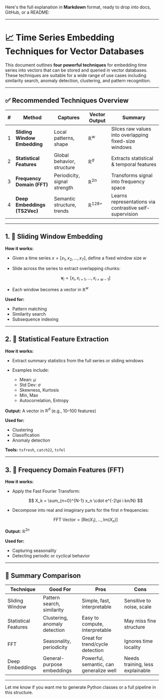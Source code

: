 Here's the full explanation in **Markdown** format, ready to drop into docs, GitHub, or a README:

---

# 📈 Time Series Embedding Techniques for Vector Databases

This document outlines **four powerful techniques** for embedding time series into vectors that can be stored and queried in vector databases. These techniques are suitable for a wide range of use cases including similarity search, anomaly detection, clustering, and pattern recognition.

---

## ✅ Recommended Techniques Overview

|  # | Method                       | Captures                     | Vector Output       | Summary                                                 |
| -: | ---------------------------- | ---------------------------- | ------------------- | ------------------------------------------------------- |
|  1 | **Sliding Window Embedding** | Local patterns, shape        | $\mathbb{R}^w$      | Slices raw values into overlapping fixed-size windows   |
|  2 | **Statistical Features**     | Global behavior, structure   | $\mathbb{R}^d$      | Extracts statistical & temporal features                |
|  3 | **Frequency Domain (FFT)**   | Periodicity, signal strength | $\mathbb{R}^{2n}$   | Transforms signal into frequency space                  |
|  4 | **Deep Embeddings (TS2Vec)** | Semantic structure, trends   | $\mathbb{R}^{128+}$ | Learns representations via contrastive self-supervision |

---

## 1. 🔹 Sliding Window Embedding

**How it works:**

* Given a time series $x = [x_1, x_2, ..., x_T]$, define a fixed window size $w$
* Slide across the series to extract overlapping chunks:

  $$
  \mathbf{v}_i = [x_i, x_{i+1}, ..., x_{i+w-1}]
  $$
* Each window becomes a vector in $\mathbb{R}^w$

**Used for:**

* Pattern matching
* Similarity search
* Subsequence indexing

---

## 2. 🔹 Statistical Feature Extraction

**How it works:**

* Extract summary statistics from the full series or sliding windows
* Examples include:

  * Mean: $\mu$
  * Std Dev: $\sigma$
  * Skewness, Kurtosis
  * Min, Max
  * Autocorrelation, Entropy

**Output:** A vector in $\mathbb{R}^d$ (e.g., 10–100 features)

**Used for:**

* Clustering
* Classification
* Anomaly detection

**Tools:** `tsfresh`, `catch22`, `tsfel`

---

## 3. 🔹 Frequency Domain Features (FFT)

**How it works:**

* Apply the Fast Fourier Transform:

  $$
  X_k = \sum_{n=0}^{N-1} x_n \cdot e^{-2\pi i kn/N}
  $$
* Decompose into real and imaginary parts for the first $n$ frequencies:

  $$
  \text{FFT Vector} = [\text{Re}(X_1), ..., \text{Im}(X_n)]
  $$

**Output:** $\mathbb{R}^{2n}$

**Used for:**

* Capturing seasonality
* Detecting periodic or cyclical behavior
---

## 📌 Summary Comparison

| Technique            | Good For                      | Pros                                    | Cons                             |
| -------------------- | ----------------------------- | --------------------------------------- | -------------------------------- |
| Sliding Window       | Pattern search, similarity    | Simple, fast, interpretable             | Sensitive to noise, scale        |
| Statistical Features | Clustering, anomaly detection | Easy to compute, interpretable          | May miss fine structure          |
| FFT                  | Seasonality, periodicity      | Great for trend/cycle detection         | Ignores time locality            |
| Deep Embeddings      | General-purpose embeddings    | Powerful, semantic, can generalize well | Needs training, less explainable |

---

Let me know if you want me to generate Python classes or a full pipeline in this structure.

